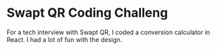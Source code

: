 # Swapt QR Coding Challeng

For a tech interview with Swapt QR, I coded a conversion calculator in React. I had a lot of fun with the design.
